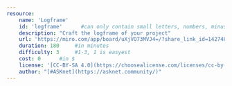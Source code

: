 ```yaml
---
resource:
    name: 'Logframe'
    id: 'logframe'      #can only contain small letters, numbers, minus and underscore. needs to be the same as the file name
    description: "Craft the logframe of your project" 
    url: 'https://miro.com/app/board/uXjVO73MVJ4=/?share_link_id=142748661679'
    duration: 180     #in minutes
    difficulty: 3     #1-3, 1 is easyest
    cost: 0      #in $
    license: '[CC-BY-SA 4.0](https://choosealicense.com/licenses/cc-by-sa-4.0/)'
    author: "[#ASKnet](https://asknet.community/)"
---
```


